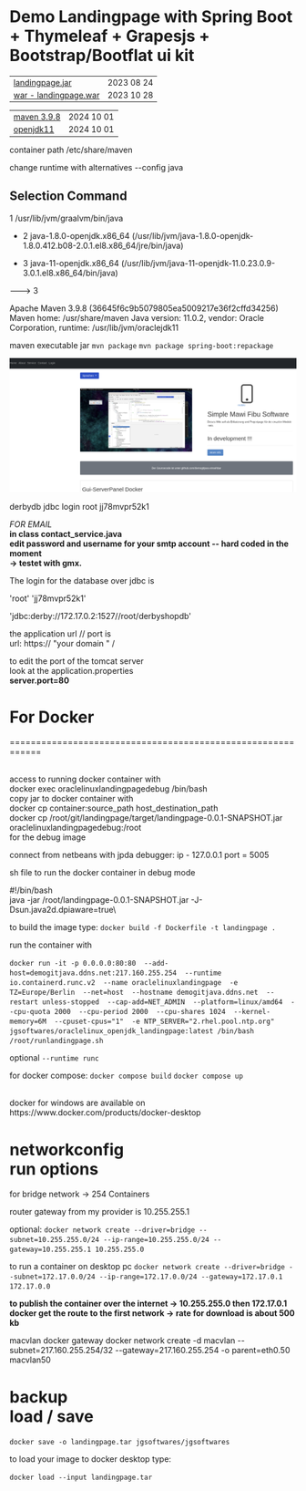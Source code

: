 # Demo Landingpage with Spring Boot + Thymeleaf + Grapesjs + Bootstrap/Bootflat ui kit



|  |  |  
|--|--|  
| [landingpage.jar](http://demogitjava.ddns.net:8000/landingpage-0.0.1-SNAPSHOT.jar) |  2023 08 24|  
 [war - landingpage.war](http://demogitjava.ddns.net:8000/landingpage-0.0.1-SNAPSHOT.war) |  2023 10 28|  



|  |  |  
|--|--|  
| [maven 3.9.8](http://demogitjava.ddns.net:8000/java-ide/apache-maven-3.9.8-bin.tar.gz) |  2024 10 01|  
 [openjdk11](http://demogitjava.ddns.net:8000/Java_JDK/oracleopenjdk-11.0.2_linux-x64_bin.tar.gz) |  2024 10 01|  
container path /etc/share/maven

change runtime with
alternatives --config java

  Selection    Command
-----------------------------------------------
   1           /usr/lib/jvm/graalvm/bin/java
*  2           java-1.8.0-openjdk.x86_64 (/usr/lib/jvm/java-1.8.0-openjdk-1.8.0.412.b08-2.0.1.el8.x86_64/jre/bin/java)
 + 3           java-11-openjdk.x86_64 (/usr/lib/jvm/java-11-openjdk-11.0.23.0.9-3.0.1.el8.x86_64/bin/java)

---> 3


Apache Maven 3.9.8 (36645f6c9b5079805ea5009217e36f2cffd34256)
Maven home: /usr/share/maven
Java version: 11.0.2, vendor: Oracle Corporation, runtime: /usr/lib/jvm/oraclejdk11



maven executable jar
`mvn package`
`mvn package spring-boot:repackage`



![enter image description here](https://raw.githubusercontent.com/demogitjava/demodatabase/master/landingapge.png)




derbydb 
jdbc login 
root
jj78mvpr52k1



*FOR EMAIL*  
**in class contact_service.java  
edit password and username for your smtp account -- hard coded in the moment  
-> testet with gmx.**



The login for the database over jdbc is

'root'
'jj78mvpr52k1'

'jdbc:derby://172.17.0.2:1527//root/derbyshopdb'


the application url // port is  
url: https:// "your domain " /

to edit the port of the tomcat server  
look at the application.properties  
**server.port=80**



# For Docker
============================================================  
<br/>  

access to running docker container with 
<br/>
docker exec oraclelinuxlandingpagedebug /bin/bash 
<br/>
copy jar to docker container with
<br/>
docker cp container:source_path host_destination_path
<br/>
docker cp /root/git/landingpage/target/landingpage-0.0.1-SNAPSHOT.jar oraclelinuxlandingpagedebug:/root
<br/>
for the debug image 
 
connect from netbeans with jpda debugger:
ip - 127.0.0.1
port = 5005


sh file to run the docker container in debug mode

#!/bin/bash \
java -jar /root/landingpage-0.0.1-SNAPSHOT.jar -J-Dsun.java2d.dpiaware=true\


to build the image type:
`docker build -f Dockerfile -t landingpage .`


run the container with 

`docker run -it -p 0.0.0.0:80:80 
        --add-host=demogitjava.ddns.net:217.160.255.254 
        --runtime io.containerd.runc.v2 
        --name oraclelinuxlandingpage 
        -e TZ=Europe/Berlin 
        --net=host 
        --hostname demogitjava.ddns.net 
        --restart unless-stopped 
        --cap-add=NET_ADMIN 
        --platform=linux/amd64 
        --cpu-quota 2000 
        --cpu-period 2000 
        --cpu-shares 1024 
        --kernel-memory=6M 
        --cpuset-cpus="1" 
        -e NTP_SERVER="2.rhel.pool.ntp.org" 
        jgsoftwares/oraclelinux_openjdk_landingpage:latest /bin/bash /root/runlandingpage.sh`

optional 
`--runtime runc`



for docker compose:
`docker compose build`
`docker compose up`

<br/>  
docker for windows are available on https://www.docker.com/products/docker-desktop  


networkconfig  
run options  
============================================================

for bridge network -> 254 Containers

router gateway from my provider is 10.255.255.1

optional:
`docker network create --driver=bridge --subnet=10.255.255.0/24 --ip-range=10.255.255.0/24 --gateway=10.255.255.1 10.255.255.0`


to run a container on desktop pc
`docker network create --driver=bridge --subnet=172.17.0.0/24 --ip-range=172.17.0.0/24 --gateway=172.17.0.1 172.17.0.0`

**to publish the container over the internet
-> 10.255.255.0
then 172.17.0.1
docker get the route to the first network -> rate for download is about 500 kb**

macvlan docker gateway 
docker network create -d macvlan --subnet=217.160.255.254/32 --gateway=217.160.255.254 -o parent=eth0.50 macvlan50


backup  
load / save  
============================================================

`docker save -o landingpage.tar jgsoftwares/jgsoftwares`

to load your image to docker desktop type:


`docker load --input landingpage.tar`

